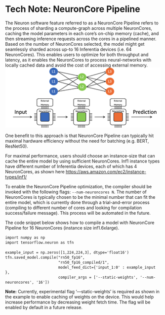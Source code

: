 # Tech Note: NeuronCore Pipeline

The Neuron software feature referred to as a NeuronCore Pipeline refers to the process of sharding a compute-graph across multiple NeuronCores, caching the model parameters in each core’s on-chip memory (cache), and then streaming inference requests across the cores in a pipelined manner. Based on the number of NeuronCores selected, the model might get seamlessly sharded across up-to 16 Inferentia devices (i.e. 64 NeuronCores). This enables users to optimize for both throughput and latency, as it enables the NeuronCores to process neural-networks with locally cached data and avoid the cost of accessing external memory.
![Image:](./images/NeuronCorePipelining.png)

One benefit to this approach is that NeuronCore Pipeline can typically hit maximal hardware efficiency without the need for batching (e.g. BERT, ResNet50).

 For maximal performance, users should choose an instance-size that can cache the entire model by using sufficient NeuronCores. Inf1 instance types have different number of Inferentia devices, each of which has 4 NeuronCores, as shown here https://aws.amazon.com/ec2/instance-types/inf1/

To enable the NeuronCore Pipeline optimization, the compiler should be invoked with the following flags:  `--num-neuroncores N`. The number of NeuronCores is typically chosen to be the minimal number that can fit the entire model, which is currently done through a trial-and-error process (compiling to different number of cores and looking for compilation success/failure message). This process will be automated in the future.

The code snippet below shows how to compile a model with NeuronCore Pipeline for 16 NeuronCores (instance size inf1.6xlarge).

```
import numpy as np
import tensorflow.neuron as tfn

example_input = np.zeros([1,224,224,3], dtype='float16')
tfn.saved_model.compile("rn50_fp16",
                        "rn50_fp16_compiled/1",
                        model_feed_dict={'input_1:0' : example_input },
                        compiler_args = ['--static-weights', '--num-neuroncores', '16'])
```

**Note:** Currently, experimental flag ‘—static-weights’ is required as shown in the example to enable caching of weights on the device. This would help increase performance by decreasing weight fetch time. The flag will be enabled by default in a future release.
